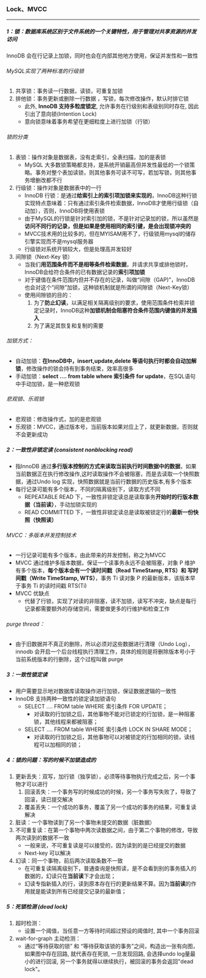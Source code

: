 ### Lock、MVCC

------

##### 1：锁：数据库系统区别于文件系统的⼀个关键特性，用于管理对共享资源的并发访问

InnoDB 会在行记录上加锁，同时也会在内部其他地方使用，保证并发性和一致性

###### MySQL实现了两种标准的行级锁

1. 共享锁：事务读一行数据，读锁，可重复加锁
2. 排他锁：事务更新或删除一行数据 ，写锁，每次修改操作，默认时排它锁
   - 此外, **InnoDB 支持多粒度锁定**, 允许事务在行级别和表级别同时存在, 因此引出了意向锁(Intention Lock)
   - 意向锁意味着事务希望在更细粒度上进行加锁（行锁）

###### 锁的分类

1. 表锁：操作对象是数据表，没有走索引，全表扫描，加的是表锁
   - MySQL 大多数锁策略都支持，是系统开销最高但并发性最低的一个锁策略。事务对整个表加读锁，则其他事务可读不可写，若加写锁，则其他事务增删改都不行
2. 行级锁：操作对象是数据表中的一行
   - InnoDB 行锁：是通过**给索引上的索引项加锁来实现的**，InnoDB这种行锁实现特点意味着：只有通过索引条件检索数据，InnoDB才使用行级锁（自动加），否则，InnoDB将使用表锁
   - 由于MySQL的行锁是针对索引加的锁，不是针对记录加的锁，所以虽然是**访问不同行的记录，但是如果是使用相同的索引键，是会出现锁冲突的**
   - MVCC技术用的比较多的，但在MYISAM用不了，行级锁用mysql的储存引擎实现而不是mysql服务器
   - 行级锁对系统开销较大，但是处理高并发较好
3. 间隙锁（Next-Key 锁）
   - 当我们**用范围条件而不是相等条件检索数据**，并请求共享或排他锁时，InnoDB会给符合条件的已有数据记录的**索引项加锁**
   - 对于键值在条件范围内但并不存在的记录，叫做“间隙（GAP)”，InnoDB也会对这个“间隙”加锁，这种锁机制就是所谓的间隙锁（Next-Key锁）
   - 使用间隙锁的目的：
     1. 为了**防止幻读**，以满足相关隔离级别的要求，使用范围条件检索并锁定记录时，InnoDB这种**加锁机制会阻塞符合条件范围内键值的并发插入**
     2. 为了满足其恢复和复制的需要

###### 加锁方式：

- 自动加锁：**在InnoDB中，insert,update,delete 等语句执行时都会自动加解锁**，修改操作的锁会持有到事务结束，效率高很多
- 手动加锁：**select .... from table where 索引条件 for update**，在SQL语句中手动加锁，是一种悲观锁

###### 悲观锁、乐观锁

- 悲观锁：修改操作式，加的是悲观锁
- 乐观锁：MVCC，通过版本号，当前版本如果对应上了，就更新数据，否则就不会更新成功

##### 2：一致性非锁定读 (consistent nonblocking read) 

- 指InnoDB 通过**多行版本控制的方式来读取当前执行时间数据中的数据**，如果当前数据正在执行修改操作,这时读取操作不会被阻塞，而是去读取⼀个快照数据，通过Undo log 实现，快照数据就是当前行数据的历史版本,有多个版本
- 每行记录可能有多个版本，不同的隔离级别下，读取方式不同
  - REPEATABLE READ 下，一致性非锁定读总是读取事务**开始时的行版本数据（当前读）**，手动加锁实现的
  - READ COMMITTED 下，一致性非锁定读总是读取被锁定行的**最新一份快照（快照读）**

###### MVCC：多版本并发控制技术

- 一行记录可能有多个版本，由此带来的并发控制，称之为MVCC
- MVCC 通过维护多版本数据，保证一个读事务永远不会被阻塞，对象 P 维护有多个版本，**每个版本会有一个读时间戳（Read TimeStamp, RTS）和 写时间戳（Write TimeStamp, WTS）**，事务 Ti 读对象 P 的最新版本，该版本早于事务 Ti 的读时间戳 RTS(Ti)
- MVCC 优缺点
  - 代替了行锁，实现了对读的非阻塞，读不加锁，读写不冲突，缺点是每行记录都需要额外的存储空间，需要做更多的行维护和检查工作

###### purge thread：

- 由于旧数据并不真正的删除，所以必须对这些数据进行清理（Undo Log），innodb 会开启一个后台线程执行清理工作，具体的规则是将删除版本号小于当前系统版本的行删除，这个过程叫做 purge


##### 3：一致性锁定读

- 用户需要显示地对数据库读取操作进行加锁，保证数据逻辑的一致性
- InnoDB 支持两种一致性的锁定读加锁语句
  - SELECT .... FROM table WHERE 索引条件 FOR UPDATE；
    - 对读取的行加锁之后，其他事物不能对已锁定的行加锁，是一种阻塞锁，其他线程来都被阻塞；
  - SELECT .... FROM table WHERE 索引条件 LOCK IN SHARE MODE；
    - 对读取的行加锁之后，其他事物可以对被锁定的行加相同的锁，读线程可以加相同的锁；

##### 4：锁的问题：写的时候不加锁造成的

1. 更新丢失：双写，加行锁（独享锁），必须等待事物执行完成之后，另一个事物才可以进行
   1. 回滚丢失：一个事务写的时候成功的时候，另一个事务写失败了，导致了回滚，读已提交解决
   2. 覆盖丢失：一个成功的事务，覆盖了另一个成功的事务的结果，可重复读解决
2. 脏读：一个事物读到了另一个事物未提交的数据（脏数据）
3. 不可重复读：在第一个事物中两次读数据之间，由于第二个事物的修改，导致两次读到的数据不一致
   - 一般来说，不可重复读是可以接受的，因为读到的是已经提交的数据
   - Next-key 可以解决
4. 幻读：同一个事物，前后两次读取条数不一致
   - 在可重复读隔离级别下，普通查询是快照读，是不会看到别的事务插入的数据的，幻读只在**当前读**下才会出现；
   - 幻读专指新插入的行，读到原本存在行的更新结果不算。因为**当前读**的作用就是能读到所有已经提交记录的最新值；

##### 5：死锁检测 (dead lock)

1. 超时检测：
   -  设置一个阈值，当任意一方等待时间超过预设的阈值时, 其中⼀个事务回滚 
2. wait-for-graph 主动检测：
   - 通过“等待获取的锁” 和 “等待获取该锁的事务”之间，构造出⼀张有向图，如果图中存在回路, 就代表存在死锁, 一旦发现回路, 会选择undo log量最小的进行回滚, 另⼀个事务就得以继续执行，被回滚的事务会返回"dead lock"。
